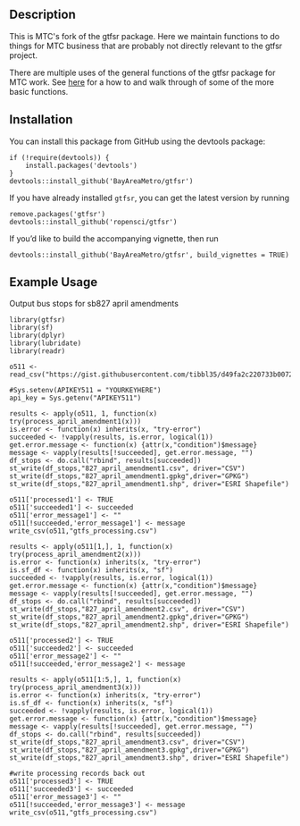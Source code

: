 ## Description

This is MTC's fork of the gtfsr package. Here we maintain functions to do things for MTC business that are probably not directly relevant to the gtfsr project.

There are multiple uses of the general functions of the gtfsr package for MTC work. See [here](https://bayareametro.github.io/Data-And-Visualization-Projects/sb827/sb827_amendment_example.html) for a how to and walk through of some of the more basic functions. 

## Installation

You can install this package from GitHub using the devtools package:

    if (!require(devtools)) {
        install.packages('devtools')
    }
    devtools::install_github('BayAreaMetro/gtfsr')

If you have already installed `gtfsr`, you can get the latest version by
running

    remove.packages('gtfsr')
    devtools::install_github('ropensci/gtfsr')

If you’d like to build the accompanying vignette, then run

    devtools::install_github('BayAreaMetro/gtfsr', build_vignettes = TRUE)

## Example Usage

Output bus stops for sb827 april amendments

```
library(gtfsr)
library(sf)
library(dplyr)
library(lubridate)
library(readr)

o511 <- read_csv("https://gist.githubusercontent.com/tibbl35/d49fa2c220733b0072fc7c59e0ac412b/raw/cff45d8c8dd2ea951b83c0be729abe72f35b13f7/511_orgs.csv")

#Sys.setenv(APIKEY511 = "YOURKEYHERE")
api_key = Sys.getenv("APIKEY511")

results <- apply(o511, 1, function(x) try(process_april_amendment1(x)))
is.error <- function(x) inherits(x, "try-error")
succeeded <- !vapply(results, is.error, logical(1))
get.error.message <- function(x) {attr(x,"condition")$message}
message <- vapply(results[!succeeded], get.error.message, "")
df_stops <- do.call("rbind", results[succeeded])
st_write(df_stops,"827_april_amendment1.csv", driver="CSV")
st_write(df_stops,"827_april_amendment1.gpkg",driver="GPKG")
st_write(df_stops,"827_april_amendment1.shp", driver="ESRI Shapefile")

o511['processed1'] <- TRUE
o511['succeeded1'] <- succeeded
o511['error_message1'] <- ""
o511[!succeeded,'error_message1'] <- message
write_csv(o511,"gtfs_processing.csv")

results <- apply(o511[1,], 1, function(x) try(process_april_amendment2(x)))
is.error <- function(x) inherits(x, "try-error")
is.sf_df <- function(x) inherits(x, "sf")
succeeded <- !vapply(results, is.error, logical(1))
get.error.message <- function(x) {attr(x,"condition")$message}
message <- vapply(results[!succeeded], get.error.message, "")
df_stops <- do.call("rbind", results[succeeded])
st_write(df_stops,"827_april_amendment2.csv", driver="CSV")
st_write(df_stops,"827_april_amendment2.gpkg",driver="GPKG")
st_write(df_stops,"827_april_amendment2.shp", driver="ESRI Shapefile")

o511['processed2'] <- TRUE
o511['succeeded2'] <- succeeded
o511['error_message2'] <- ""
o511[!succeeded,'error_message2'] <- message

results <- apply(o511[1:5,], 1, function(x) try(process_april_amendment3(x)))
is.error <- function(x) inherits(x, "try-error")
is.sf_df <- function(x) inherits(x, "sf")
succeeded <- !vapply(results, is.error, logical(1))
get.error.message <- function(x) {attr(x,"condition")$message}
message <- vapply(results[!succeeded], get.error.message, "")
df_stops <- do.call("rbind", results[succeeded])
st_write(df_stops,"827_april_amendment3.csv", driver="CSV")
st_write(df_stops,"827_april_amendment3.gpkg",driver="GPKG")
st_write(df_stops,"827_april_amendment3.shp", driver="ESRI Shapefile")

#write processing records back out
o511['processed3'] <- TRUE
o511['succeeded3'] <- succeeded
o511['error_message3'] <- ""
o511[!succeeded,'error_message3'] <- message
write_csv(o511,"gtfs_processing.csv")
```

